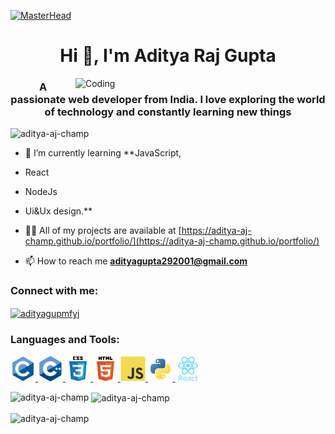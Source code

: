 [![MasterHead](https://miro.medium.com/v2/resize:fit:679/1*mB6YLIGqIk1hTzU6Fb12zQ.gif)](https://rishavchanda.io)
<h1 align="center">Hi 👋, I'm Aditya Raj Gupta</h1>
<img align="right" alt="Coding" width="400" src="https://qph.cf2.quoracdn.net/main-qimg-c0c2264911d8cd4a688acd0542240f95"/>
<h3 align="center">A passionate web developer from India. I love exploring the world of technology and constantly learning new things</h3>

<p align="left"> <img src="https://komarev.com/ghpvc/?username=aditya-aj-champ&label=Profile%20views&color=0e75b6&style=flat" alt="aditya-aj-champ" /> </p>

- 🌱 I’m currently learning **JavaScript,
-  React
-  NodeJs
-  Ui&Ux design.**

- 👨‍💻 All of my projects are available at [https://aditya-aj-champ.github.io/portfolio/](https://aditya-aj-champ.github.io/portfolio/)

- 📫 How to reach me **adityagupta292001@gmail.com**

<h3 align="left">Connect with me:</h3>
<p align="left">
<a href="https://auth.geeksforgeeks.org/user/adityagupmfyj" target="blank"><img align="center" src="https://raw.githubusercontent.com/rahuldkjain/github-profile-readme-generator/master/src/images/icons/Social/geeks-for-geeks.svg" alt="adityagupmfyj" height="30" width="40" /></a>
</p>

<h3 align="left">Languages and Tools:</h3>
<p align="left"> <a href="https://www.cprogramming.com/" target="_blank" rel="noreferrer"> <img src="https://raw.githubusercontent.com/devicons/devicon/master/icons/c/c-original.svg" alt="c" width="40" height="40"/> </a> <a href="https://www.w3schools.com/cpp/" target="_blank" rel="noreferrer"> <img src="https://raw.githubusercontent.com/devicons/devicon/master/icons/cplusplus/cplusplus-original.svg" alt="cplusplus" width="40" height="40"/> </a> <a href="https://www.w3schools.com/css/" target="_blank" rel="noreferrer"> <img src="https://raw.githubusercontent.com/devicons/devicon/master/icons/css3/css3-original-wordmark.svg" alt="css3" width="40" height="40"/> </a> <a href="https://www.w3.org/html/" target="_blank" rel="noreferrer"> <img src="https://raw.githubusercontent.com/devicons/devicon/master/icons/html5/html5-original-wordmark.svg" alt="html5" width="40" height="40"/> </a> <a href="https://developer.mozilla.org/en-US/docs/Web/JavaScript" target="_blank" rel="noreferrer"> <img src="https://raw.githubusercontent.com/devicons/devicon/master/icons/javascript/javascript-original.svg" alt="javascript" width="40" height="40"/> </a> <a href="https://www.python.org" target="_blank" rel="noreferrer"> <img src="https://raw.githubusercontent.com/devicons/devicon/master/icons/python/python-original.svg" alt="python" width="40" height="40"/> </a> <a href="https://reactjs.org/" target="_blank" rel="noreferrer"> <img src="https://raw.githubusercontent.com/devicons/devicon/master/icons/react/react-original-wordmark.svg" alt="react" width="40" height="40"/> </a> </p>

<p><img align="left" src="https://github-readme-stats.vercel.app/api/top-langs?username=aditya-aj-champ&show_icons=true&locale=en&layout=compact" alt="aditya-aj-champ" /></p>

<p>&nbsp;<img align="center" src="https://github-readme-stats.vercel.app/api?username=aditya-aj-champ&show_icons=true&locale=en" alt="aditya-aj-champ" /></p>

<p><img align="center" src="https://github-readme-streak-stats.herokuapp.com/?user=aditya-aj-champ&" alt="aditya-aj-champ" /></p>

